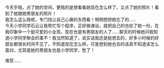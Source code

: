 <div id="sina_keyword_ad_area2" class="articalContent  ">
			今天手贱，点了她的空间，更贱的是想看看她现在怎么样了，又点了她的照片！看到了她跟她男朋友的照片！<br />
我怎么这么贱呢，专门找让自己心痛的东西看！明明想把她忘了的……<br />
今天小学同学石云让我帮忙写个程序，正好做课设，就把自己的也给了她一份，在我印象中一个挺可爱的小女孩，现在也是有男朋友的人了……聊天的时候她问我知道小学同学聚会的事不！我当然知道了，说实话我还是挺想去的，好多小时候的好朋友都很长时间不见了，不知道现在怎么样，可是想到她也去的话真不知道该怎么面对。尤其是她的男朋友也是小学同学，愁了！<br />

难受……							
		</div>